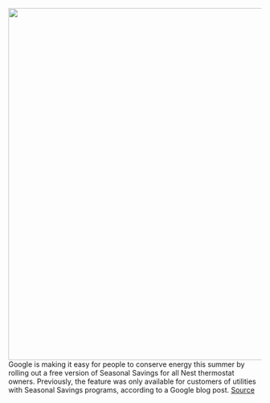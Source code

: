 <img src='https://cdn.vox-cdn.com/thumbor/Ygq_jE87BcptsvDliMSyp6lV5mE=/0x0:2040x1360/1200x800/filters:focal(854x748:1180x1074)/cdn.vox-cdn.com/uploads/chorus_image/image/67001570/jkastrenakes_08242017_1960_0019.5.jpg' width='700px' /><br/>
Google is making it easy for people to conserve energy this summer by rolling out a free version of Seasonal Savings for all Nest thermostat owners. Previously, the feature was only available for customers of utilities with Seasonal Savings programs, according to a Google blog post.
<a href='https://www.theverge.com/2020/6/30/21308606/google-nest-seasonal-savings-free-thermostat-owners'> Source <a/>